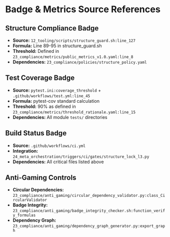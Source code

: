 # Badge & Metrics Source References

## Structure Compliance Badge
- **Source:** `12_tooling/scripts/structure_guard.sh:line_127`
- **Formula:** Line 89-95 in structure_guard.sh
- **Threshold:** Defined in `23_compliance/metrics/public_metrics_v1.0.yaml:line_8`
- **Dependencies:** `23_compliance/policies/structure_policy.yaml`

## Test Coverage Badge
- **Source:** `pytest.ini:coverage_threshold` + `.github/workflows/test.yml:line_45`
- **Formula:** pytest-cov standard calculation
- **Threshold:** 90% as defined in `23_compliance/metrics/threshold_rationale.yaml:line_15`
- **Dependencies:** All module `tests/` directories

## Build Status Badge
- **Source:** `.github/workflows/ci.yml`
- **Integration:** `24_meta_orchestration/triggers/ci/gates/structure_lock_l3.py`
- **Dependencies:** All critical files listed above

## Anti-Gaming Controls
- **Circular Dependencies:** `23_compliance/anti_gaming/circular_dependency_validator.py:class_CircularValidator`
- **Badge Integrity:** `23_compliance/anti_gaming/badge_integrity_checker.sh:function_verify_formulas`
- **Dependency Graph:** `23_compliance/anti_gaming/dependency_graph_generator.py:export_graph`